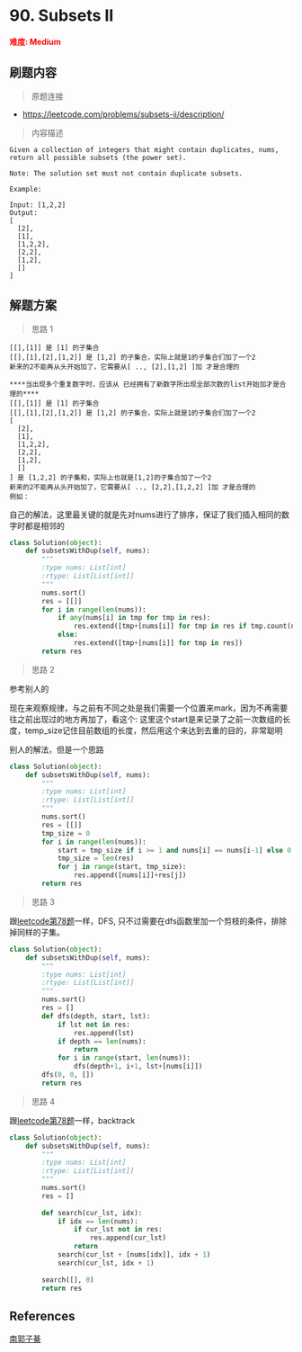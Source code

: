 # 90. Subsets II

**<font color=red>难度: Medium</font>**

## 刷题内容

> 原题连接

* https://leetcode.com/problems/subsets-ii/description/

> 内容描述

```
Given a collection of integers that might contain duplicates, nums, return all possible subsets (the power set).

Note: The solution set must not contain duplicate subsets.

Example:

Input: [1,2,2]
Output:
[
  [2],
  [1],
  [1,2,2],
  [2,2],
  [1,2],
  []
]
```

## 解题方案

> 思路 1


```
[[],[1]] 是 [1] 的子集合
[[],[1],[2],[1,2]] 是 [1,2] 的子集合，实际上就是1的子集合们加了一个2
新来的2不能再从头开始加了，它需要从[ .., [2],[1,2] ]加 才是合理的

****当出现多个重复数字时，应该从 已经拥有了新数字所出现全部次数的list开始加才是合理的****
[[],[1]] 是 [1] 的子集合
[[],[1],[2],[1,2]] 是 [1,2] 的子集合，实际上就是1的子集合们加了一个2
[
  [2],
  [1],
  [1,2,2],
  [2,2],
  [1,2],
  []
] 是 [1,2,2] 的子集和，实际上也就是[1,2]的子集合加了一个2
新来的2不能再从头开始加了，它需要从[ .., [2,2],[1,2,2] ]加 才是合理的
例如：
```

自己的解法，这里最关键的就是先对nums进行了排序，保证了我们插入相同的数字时都是相邻的
```python
class Solution(object):
    def subsetsWithDup(self, nums):
        """
        :type nums: List[int]
        :rtype: List[List[int]]
        """
        nums.sort()
        res = [[]]
        for i in range(len(nums)):
            if any(nums[i] in tmp for tmp in res):
                res.extend([tmp+[nums[i]] for tmp in res if tmp.count(nums[i]) == i - nums.index(nums[i])])
            else:
                res.extend([tmp+[nums[i]] for tmp in res])
        return res
```

> 思路 2

参考别人的

现在来观察规律，与之前有不同之处是我们需要一个位置来mark，因为不再需要往之前出现过的地方再加了，看这个:
这里这个start是来记录了之前一次数组的长度，temp_size记住目前数组的长度，然后用这个来达到去重的目的，非常聪明

别人的解法，但是一个思路

```python
class Solution(object):
    def subsetsWithDup(self, nums):
        """
        :type nums: List[int]
        :rtype: List[List[int]]
        """
        nums.sort()
        res = [[]]
        tmp_size = 0
        for i in range(len(nums)):
            start = tmp_size if i >= 1 and nums[i] == nums[i-1] else 0
            tmp_size = len(res)
            for j in range(start, tmp_size):
                res.append([nums[i]]+res[j])
        return res
```

> 思路 3

跟[leetcode第78题](https://github.com/apachecn/LeetCode/blob/master/docs/Leetcode_Solutions/078._Subsets.md)一样，DFS, 只不过需要在dfs函数里加一个剪枝的条件，排除掉同样的子集。


```python
class Solution(object):
    def subsetsWithDup(self, nums):
        """
        :type nums: List[int]
        :rtype: List[List[int]]
        """
        nums.sort()
        res = []
        def dfs(depth, start, lst):
            if lst not in res: 
                res.append(lst)
            if depth == len(nums):
                return
            for i in range(start, len(nums)):
                dfs(depth+1, i+1, lst+[nums[i]])
        dfs(0, 0, [])
        return res
```



> 思路 4

跟[leetcode第78题](https://github.com/apachecn/LeetCode/blob/master/docs/Leetcode_Solutions/078._Subsets.md)一样，backtrack


```python
class Solution(object):
    def subsetsWithDup(self, nums):
        """
        :type nums: List[int]
        :rtype: List[List[int]]
        """
        nums.sort()
        res = []
        
        def search(cur_lst, idx):
            if idx == len(nums):
                if cur_lst not in res:
                    res.append(cur_lst)
                return
            search(cur_lst + [nums[idx]], idx + 1)
            search(cur_lst, idx + 1)
        
        search([], 0)
        return res

```

## References
[南郭子綦](https://www.cnblogs.com/zuoyuan/p/3758346.html)
